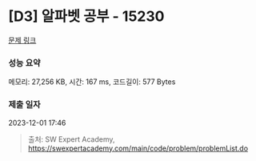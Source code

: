 # [D3] 알파벳 공부 - 15230 

[문제 링크](https://swexpertacademy.com/main/code/problem/problemDetail.do?contestProbId=AYLnMQT6vPADFATf) 

### 성능 요약

메모리: 27,256 KB, 시간: 167 ms, 코드길이: 577 Bytes

### 제출 일자

2023-12-01 17:46



> 출처: SW Expert Academy, https://swexpertacademy.com/main/code/problem/problemList.do